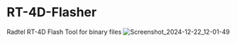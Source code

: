 # RT-4D-Flasher
Radtel RT-4D Flash Tool for binary files
![Screenshot_2024-12-22_12-01-49](https://github.com/user-attachments/assets/c8d07186-e06e-44ad-bd54-cf8f444b42fb)
